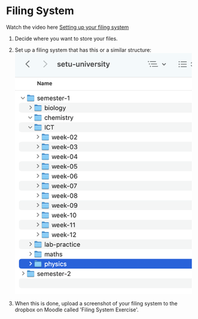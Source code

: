 # Filing System

Watch the video here [Setting up your filing system](https://tutors.dev/video/ict-sci-25/topic01-introduction-to-ICT/side-unit/talk-2/oQEves88Phk)

1. Decide where you want to store your files.

2. Set up a filing system that has this or a similar structure:
![Filing System](./img/filing.png)

3. When this is done, upload a screenshot of your filing system to the dropbox on Moodle called 'Filing System Exercise'.